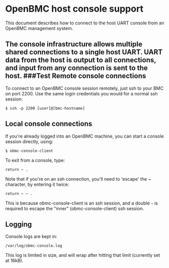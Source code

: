 OpenBMC host console support
============================

This document describes how to connect to the host UART console from an OpenBMC
management system.

The console infrastructure allows multiple shared connections to a single host
UART. UART data from the host is output to all connections, and input from any
connection is sent to the host.
###Test
Remote console connections
--------------------------

To connect to an OpenBMC console session remotely, just ssh to your BMC on port
2200. Use the same login credentials you would for a normal ssh session:

    $ ssh -p 2200 [user]@[bmc-hostname]


Local console connections
-------------------------

If you're already logged into an OpenBMC machine, you can start a console
session directly, using:

    $ obmc-console-client

To exit from a console, type:

    return ~ .

Note that if you're on an ssh connection, you'll need to 'escape' the ~
character, by entering it twice:

    return ~ ~ .

This is because obmc-console-client is an ssh session, and a double `~` is
required to escape the "inner" (obmc-console-client) ssh session.

Logging
-------

Console logs are kept in:

    /var/log/obmc-console.log

This log is limited in size, and will wrap after hitting that limit (currently
set at 16kB).
